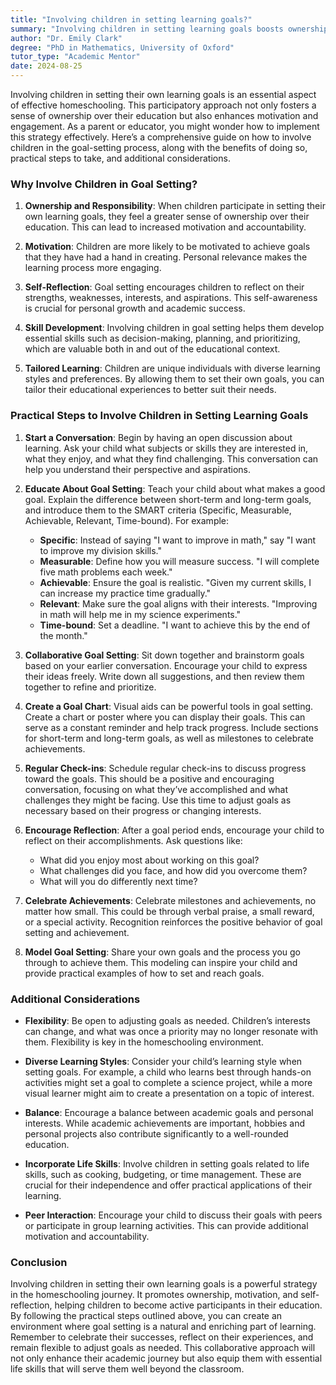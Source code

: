```yaml
---
title: "Involving children in setting learning goals?"
summary: "Involving children in setting learning goals boosts ownership, motivation, and engagement in their education, enhancing the homeschooling experience."
author: "Dr. Emily Clark"
degree: "PhD in Mathematics, University of Oxford"
tutor_type: "Academic Mentor"
date: 2024-08-25
---
```


Involving children in setting their own learning goals is an essential aspect of effective homeschooling. This participatory approach not only fosters a sense of ownership over their education but also enhances motivation and engagement. As a parent or educator, you might wonder how to implement this strategy effectively. Here’s a comprehensive guide on how to involve children in the goal-setting process, along with the benefits of doing so, practical steps to take, and additional considerations.

### Why Involve Children in Goal Setting?

1. **Ownership and Responsibility**: When children participate in setting their own learning goals, they feel a greater sense of ownership over their education. This can lead to increased motivation and accountability.

2. **Motivation**: Children are more likely to be motivated to achieve goals that they have had a hand in creating. Personal relevance makes the learning process more engaging.

3. **Self-Reflection**: Goal setting encourages children to reflect on their strengths, weaknesses, interests, and aspirations. This self-awareness is crucial for personal growth and academic success.

4. **Skill Development**: Involving children in goal setting helps them develop essential skills such as decision-making, planning, and prioritizing, which are valuable both in and out of the educational context.

5. **Tailored Learning**: Children are unique individuals with diverse learning styles and preferences. By allowing them to set their own goals, you can tailor their educational experiences to better suit their needs.

### Practical Steps to Involve Children in Setting Learning Goals

1. **Start a Conversation**: Begin by having an open discussion about learning. Ask your child what subjects or skills they are interested in, what they enjoy, and what they find challenging. This conversation can help you understand their perspective and aspirations.

2. **Educate About Goal Setting**: Teach your child about what makes a good goal. Explain the difference between short-term and long-term goals, and introduce them to the SMART criteria (Specific, Measurable, Achievable, Relevant, Time-bound). For example:
   - **Specific**: Instead of saying "I want to improve in math," say "I want to improve my division skills."
   - **Measurable**: Define how you will measure success. "I will complete five math problems each week."
   - **Achievable**: Ensure the goal is realistic. "Given my current skills, I can increase my practice time gradually."
   - **Relevant**: Make sure the goal aligns with their interests. "Improving in math will help me in my science experiments."
   - **Time-bound**: Set a deadline. "I want to achieve this by the end of the month."

3. **Collaborative Goal Setting**: Sit down together and brainstorm goals based on your earlier conversation. Encourage your child to express their ideas freely. Write down all suggestions, and then review them together to refine and prioritize.

4. **Create a Goal Chart**: Visual aids can be powerful tools in goal setting. Create a chart or poster where you can display their goals. This can serve as a constant reminder and help track progress. Include sections for short-term and long-term goals, as well as milestones to celebrate achievements.

5. **Regular Check-ins**: Schedule regular check-ins to discuss progress toward the goals. This should be a positive and encouraging conversation, focusing on what they’ve accomplished and what challenges they might be facing. Use this time to adjust goals as necessary based on their progress or changing interests.

6. **Encourage Reflection**: After a goal period ends, encourage your child to reflect on their accomplishments. Ask questions like:
   - What did you enjoy most about working on this goal?
   - What challenges did you face, and how did you overcome them?
   - What will you do differently next time?

7. **Celebrate Achievements**: Celebrate milestones and achievements, no matter how small. This could be through verbal praise, a small reward, or a special activity. Recognition reinforces the positive behavior of goal setting and achievement.

8. **Model Goal Setting**: Share your own goals and the process you go through to achieve them. This modeling can inspire your child and provide practical examples of how to set and reach goals.

### Additional Considerations

- **Flexibility**: Be open to adjusting goals as needed. Children’s interests can change, and what was once a priority may no longer resonate with them. Flexibility is key in the homeschooling environment.

- **Diverse Learning Styles**: Consider your child’s learning style when setting goals. For example, a child who learns best through hands-on activities might set a goal to complete a science project, while a more visual learner might aim to create a presentation on a topic of interest.

- **Balance**: Encourage a balance between academic goals and personal interests. While academic achievements are important, hobbies and personal projects also contribute significantly to a well-rounded education.

- **Incorporate Life Skills**: Involve children in setting goals related to life skills, such as cooking, budgeting, or time management. These are crucial for their independence and offer practical applications of their learning.

- **Peer Interaction**: Encourage your child to discuss their goals with peers or participate in group learning activities. This can provide additional motivation and accountability.

### Conclusion

Involving children in setting their own learning goals is a powerful strategy in the homeschooling journey. It promotes ownership, motivation, and self-reflection, helping children to become active participants in their education. By following the practical steps outlined above, you can create an environment where goal setting is a natural and enriching part of learning. Remember to celebrate their successes, reflect on their experiences, and remain flexible to adjust goals as needed. This collaborative approach will not only enhance their academic journey but also equip them with essential life skills that will serve them well beyond the classroom.
    
